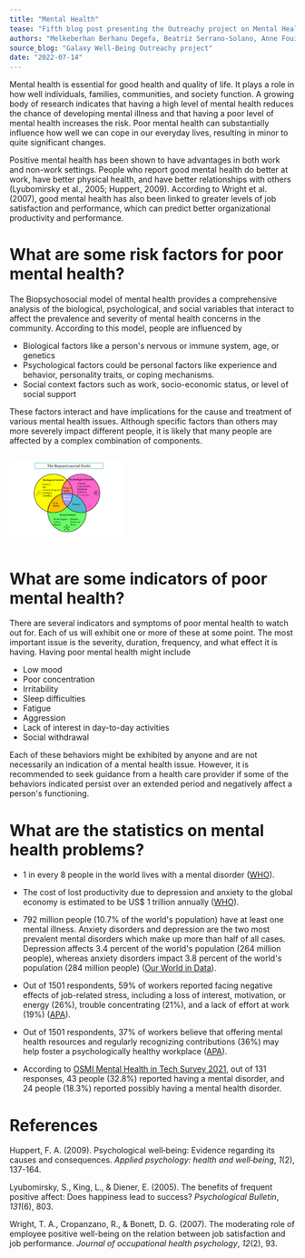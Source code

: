 ```yaml
---
title: "Mental Health"
tease: "Fifth blog post presenting the Outreachy project on Mental Health"
authors: "Melkeberhan Berhanu Degefa, Beatriz Serrano-Solano, Anne Fouilloux"
source_blog: "Galaxy Well-Being Outreachy project"
date: "2022-07-14"
---
```


Mental health is essential for good health and quality of life. It plays a role in how well individuals, families, communities, and society function. A growing body of research indicates that having a high level of mental health reduces the chance of developing mental illness and that having a poor level of mental health increases the risk. Poor mental health can substantially influence how well we can cope in our everyday lives, resulting in minor to quite significant changes.

Positive mental health has been shown to have advantages in both work and non-work settings. People who report good mental health do better at work, have better physical health, and have better relationships with others (Lyubomirsky et al., 2005; Huppert, 2009). According to Wright et al. (2007), good mental health has also been linked to greater levels of job satisfaction and performance, which can predict better organizational productivity and performance.

# What are some risk factors for poor mental health?

The Biopsychosocial model of mental health provides a comprehensive analysis of the biological, psychological, and social variables that interact to affect the prevalence and severity of mental health concerns in the community. According to this model, people are influenced by 
* Biological factors like a person's nervous or immune system, age, or genetics
* Psychological factors could be personal factors like experience and behavior, personality traits, or coping mechanisms.
* Social context factors such as work, socio-economic status, or level of social support

These factors interact and have implications for the cause and treatment of various mental health issues. Although specific factors than others may more severely impact different people, it is likely that many people are affected by a complex combination of components. 

<div class="center">
<div style="height:40%; width:40%; display: inline-block">

![Biopsychosocial Model Venn diagram](BPS_Venn_Diagram.png)

</div>
</div>

# What are some indicators of poor mental health?

There are several indicators and symptoms of poor mental health to watch out for. Each of us will exhibit one or more of these at some point. The most important issue is the severity, duration, frequency, and what effect it is having. Having poor mental health might include 
* Low mood
* Poor concentration 
* Irritability
* Sleep difficulties 
* Fatigue
* Aggression
* Lack of interest in day-to-day activities
* Social withdrawal

Each of these behaviors might be exhibited by anyone and are not necessarily an indication of a mental health issue. However, it is recommended to seek guidance from a health care provider if some of the behaviors indicated persist over an extended period and negatively affect a person's functioning.

# What are the statistics on mental health problems?

* 1 in every 8 people in the world lives with a mental disorder ([WHO](https://www.who.int/news-room/fact-sheets/detail/mental-disorders)).

* The cost of lost productivity due to depression and anxiety to the global economy is estimated to be US$ 1 trillion annually ([WHO](https://www.who.int/teams/mental-health-and-substance-use/promotion-prevention/mental-health-in-the-workplace)).

* 792 million people (10.7% of the world's population) have at least one mental illness. Anxiety disorders and depression are the two most prevalent mental disorders which make up more than half of all cases. Depression affects 3.4 percent of the world's population (264 million people), whereas anxiety disorders impact 3.8 percent of the world's population (284 million people) ([Our World in Data](https://ourworldindata.org/mental-health)).

* Out of 1501 respondents, 59% of workers reported facing negative effects of job-related stress, including a loss of interest, motivation, or energy (26%), trouble concentrating (21%), and a lack of effort at work (19%) ([APA](https://www.apa.org/pubs/reports/work-well-being/compounding-pressure-2021#:~:text=Nearly%20three%20in%20five%20employees,effort%20at%20work%20(19%25))).

* Out of 1501 respondents, 37% of workers believe that offering mental health resources and regularly recognizing contributions (36%) may help foster a psychologically healthy workplace ([APA](https://www.apa.org/pubs/reports/work-well-being/compounding-pressure-2021#:~:text=Nearly%20three%20in%20five%20employees,effort%20at%20work%20(19%25))).

* According to [OSMI Mental Health in Tech Survey 2021](https://osmi.typeform.com/report/Fja7Jb9K/t5F4sKEyeGhGgU7V), out of 131 responses, 43 people (32.8%) reported having a mental disorder, and 24 people (18.3%) reported possibly having a mental health disorder.

# References

Huppert, F. A. (2009). Psychological well‐being: Evidence regarding its causes and consequences. *Applied psychology: health and well‐being*, *1*(2), 137-164.

Lyubomirsky, S., King, L., & Diener, E. (2005). The benefits of frequent positive affect: Does happiness lead to success? *Psychological Bulletin*, *131*(6), 803.

Wright, T. A., Cropanzano, R., & Bonett, D. G. (2007). The moderating role of employee positive well-being on the relation between job satisfaction and job performance. *Journal of occupational health psychology*, *12*(2), 93.

